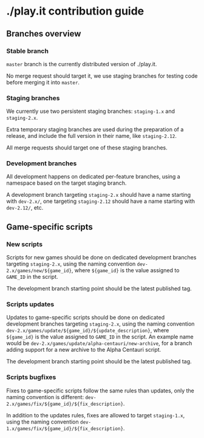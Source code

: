 # ./play.it contribution guide

## Branches overview

### Stable branch

`master` branch is the currently distributed version of ./play.it.

No merge request should target it, we use staging branches for testing code before merging it into `master`.

### Staging branches

We currently use two persistent staging branches: `staging-1.x` and `staging-2.x`.

Extra temporary staging branches are used during the preparation of a release, and include the full version in their name, like `staging-2.12`.

All merge requests should target one of these staging branches.

### Development branches

All development happens on dedicated per-feature branches, using a namespace based on the target staging branch.

A development branch targeting `staging-2.x` should have a name starting with `dev-2.x/`, one targeting `staging-2.12` should have a name starting with `dev-2.12/`, etc.

## Game-specific scripts

### New scripts

Scripts for new games should be done on dedicated development branches targeting `staging-2.x`, using the naming convention `dev-2.x/games/new/${game_id}`, where `${game_id}` is the value assigned to `GAME_ID` in the script.

The development branch starting point should be the latest published tag.

### Scripts updates

Updates to game-specific scripts should be done on dedicated development branches targeting `staging-2.x`, using the naming convention `dev-2.x/games/update/${game_id}/${update_description}`, where `${game_id}` is the value assigned to `GAME_ID` in the script. An example name would be `dev-2.x/games/update/alpha-centauri/new-archive`, for a branch adding support for a new archive to the Alpha Centauri script.

The development branch starting point should be the latest published tag.

### Scripts bugfixes

Fixes to game-specific scripts follow the same rules than updates, only the naming convention is different: `dev-2.x/games/fix/${game_id}/${fix_description}`.

In addition to the updates rules, fixes are allowed to target `staging-1.x`, using the naming convention `dev-1.x/games/fix/${game_id}/${fix_description}`.
